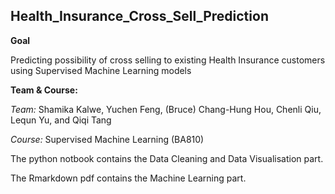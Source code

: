 ## Health_Insurance_Cross_Sell_Prediction

**Goal**

Predicting possibility of cross selling to existing Health Insurance customers using Supervised Machine Learning models


**Team & Course:**

*Team:* Shamika Kalwe, Yuchen Feng, (Bruce) Chang-Hung Hou, Chenli Qiu, Lequn Yu, and Qiqi Tang

*Course:* Supervised Machine Learning (BA810)


The python notbook contains the Data Cleaning and Data Visualisation part.

The Rmarkdown pdf contains the Machine Learning part.
